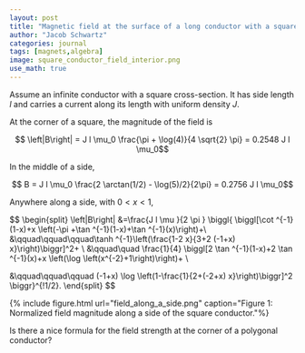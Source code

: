 ```yaml
---
layout: post
title: "Magnetic field at the surface of a long conductor with a square cross section"
author: "Jacob Schwartz"
categories: journal
tags: [magnets,algebra]
image: square_conductor_field_interior.png
use_math: true
---
```

Assume an infinite conductor with a square cross-section. It has side length $l$ and carries a current along its length with uniform density $J$.

At the corner of a square, the magnitude of the field is

$$ \left|B\right| = J l \mu_0 \frac{\pi + \log(4)}{4 \sqrt{2} \pi} = 0.2548 J l \mu_0$$

In the middle of a side,

$$ B = J l \mu_0 \frac{2 \arctan(1/2) - \log(5)/2}{2\pi} = 0.2756 J l \mu_0$$

Anywhere along a side, with $0 < x < 1$,

$$
\begin{split}
\left|B\right| &=\frac{J l \mu }{2 \pi } \biggl\{
   \biggl[\cot ^{-1}(1-x)+x \left(-\pi +\tan ^{-1}(1-x)+\tan
   ^{-1}(x)\right)+\\
   &\qquad\qquad\qquad\tanh ^{-1}\left(\frac{1-2 x}{3+2 (-1+x) x}\right)\biggr]^2+ \\
 &\qquad\quad \frac{1}{4} \biggl[2 \tan ^{-1}(1-x)+2 \tan ^{-1}(x)+x
   \left(\log \left(x^{-2}+1\right)\right)+ \\

  &\qquad\qquad\qquad (-1+x) \log
   \left(1-\frac{1}{2+(-2+x) x}\right)\biggr]^2 \biggr\}^{\!1/2}.
\end{split}
$$

{% include figure.html url="field_along_a_side.png" 
caption="Figure 1: Normalized field magnitude along a side of the square conductor."%}

Is there a nice formula for the field strength at the corner of a polygonal conductor?
